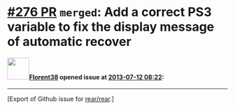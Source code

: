 [\#276 PR](https://github.com/rear/rear/pull/276) `merged`: Add a correct PS3 variable to fix the display message of automatic recover
======================================================================================================================================

#### <img src="https://avatars.githubusercontent.com/u/2429198?v=4" width="50">[Florent38](https://github.com/Florent38) opened issue at [2013-07-12 08:22](https://github.com/rear/rear/pull/276):

------------------------------------------------------------------------

\[Export of Github issue for
[rear/rear](https://github.com/rear/rear).\]
